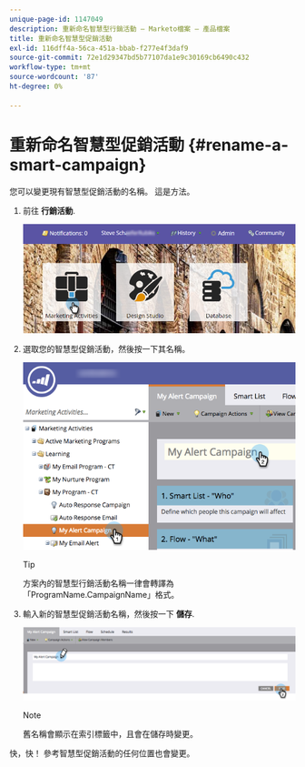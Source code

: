 ```yaml
---
unique-page-id: 1147049
description: 重新命名智慧型行銷活動 — Marketo檔案 — 產品檔案
title: 重新命名智慧型促銷活動
exl-id: 116dff4a-56ca-451a-bbab-f277e4f3daf9
source-git-commit: 72e1d29347bd5b77107da1e9c30169cb6490c432
workflow-type: tm+mt
source-wordcount: '87'
ht-degree: 0%

---
```


# 重新命名智慧型促銷活動 {#rename-a-smart-campaign}

您可以變更現有智慧型促銷活動的名稱。 這是方法。

1. 前往 **行銷活動**.

   ![](assets/login-marketing-activities.png)

1. 選取您的智慧型促銷活動，然後按一下其名稱。

   ![](assets/renamecampaign-hands.png)

   >[!TIP]
   >
   >方案內的智慧型行銷活動名稱一律會轉譯為「ProgramName.CampaignName」格式。

1. 輸入新的智慧型促銷活動名稱，然後按一下 **儲存**.

   ![](assets/rename-cursorandhand.png)

   >[!NOTE]
   >
   >舊名稱會顯示在索引標籤中，且會在儲存時變更。

快，快！ 參考智慧型促銷活動的任何位置也會變更。
